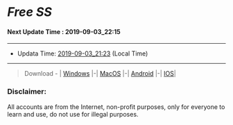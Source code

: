 
# *Free SS*

#### Next Update Time : 2019-09-03_22:15

---
* Updata Time: [2019-09-03_21:23](https://github.com/Geek-007/free-SS/blob/master/2019-09-03_21:23_FreeSS.txt) (Local Time)
---

> Download - | [Windows](https://github.com/shadowsocks/shadowsocks-windows/releases) |-| [MacOS](https://github.com/shadowsocks/shadowsocks-iOS/releases) |-| [Android](https://github.com/shadowsocks/shadowsocks-android/releases) |-| [IOS](https://itunes.apple.com/us/)|

### Disclaimer:
All accounts are from the Internet, non-profit purposes, only for everyone to learn and use, do not use for illegal purposes.
<br>
